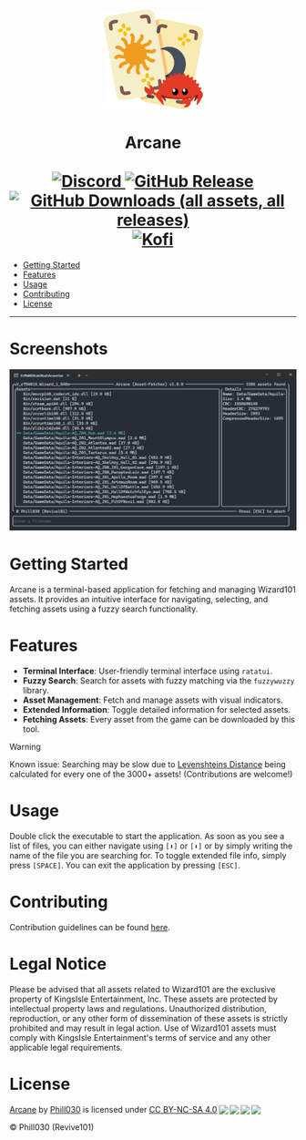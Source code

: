 <div align="center">
    <img width="175px" src="arcane_logo.png" />
    <h1>Arcane<br></br>
    <a href="https://r101.phill030.de">
        <img alt="Discord" src="https://img.shields.io/discord/940647911182729257">
    </a>
    <a href="https://github.com/Revive101/Arcane/releases/latest">
        <img alt="GitHub Release" src="https://img.shields.io/github/v/release/Revive101/Arcane">
    </a>
    <a href="https://github.com/Revive101/Arcane/releases/latest">
    <img alt="GitHub Downloads (all assets, all releases)" src="https://img.shields.io/github/downloads/Revive101/Arcane/total">
    </a>
    <a href="https://ko-fi.com/phill030">
        <img alt="Kofi" src="https://shields.io/badge/Kofi-Buy_me_a_coffee-ff5f5f?logo=ko-fi&style=for-the-badgeKofi">
    </a>
    </h1>
</div>

- [Getting Started](#getting-started)
- [Features](#features)
- [Usage](#usage)
- [Contributing](#contributing)
- [License](#license)

---

# Screenshots
<img alt="Screenshot 1" src="WindowsTerminal_35868zcnZF.png">

# Getting Started
Arcane is a terminal-based application for fetching and managing Wizard101 assets. It provides an intuitive interface for navigating, selecting, and fetching assets using a fuzzy search functionality.

# Features
- **Terminal Interface**: User-friendly terminal interface using `ratatui`.
- **Fuzzy Search**: Search for assets with fuzzy matching via the `fuzzywuzzy` library.
- **Asset Management**: Fetch and manage assets with visual indicators.
- **Extended Information**: Toggle detailed information for selected assets.
- **Fetching Assets**: Every asset from the game can be downloaded by this tool.

> [!WARNING]  
> Known issue: Searching may be slow due to [Levenshteins Distance](https://en.wikipedia.org/wiki/Levenshtein_distance) being calculated for every one of the 3000+ assets! (Contributions are welcome!)

# Usage
Double click the executable to start the application. As soon as you see a list of files, you can either navigate using `[⬆]` or `[⬇]` or by simply writing the name of the file you are searching for. To toggle extended file info, simply press `[SPACE]`. You can exit the application by pressing `[ESC]`.

# Contributing
Contribution guidelines can be found [here](./CONTRIBUTING.md).

# Legal Notice
Please be advised that all assets related to Wizard101 are the exclusive property of KingsIsle Entertainment, Inc. These assets are protected by intellectual property laws and regulations. Unauthorized distribution, reproduction, or any other form of dissemination of these assets is strictly prohibited and may result in legal action. Use of Wizard101 assets must comply with KingsIsle Entertainment's terms of service and any other applicable legal requirements.

# License
<p xmlns:cc="http://creativecommons.org/ns#" xmlns:dct="http://purl.org/dc/terms/"><a property="dct:title" rel="cc:attributionURL" href="https://github.com/Revive101/Arcane">Arcane</a> by <a rel="cc:attributionURL dct:creator" property="cc:attributionName" href="https://github.com/Phill030/">Phill030</a> is licensed under <a href="http://creativecommons.org/licenses/by-nc-sa/4.0/?ref=chooser-v1" target="_blank" rel="license noopener noreferrer" style="display:inline-block;">CC BY-NC-SA 4.0<img style="height:22px!important;margin-left:3px;vertical-align:text-bottom;" src="https://mirrors.creativecommons.org/presskit/icons/cc.svg?ref=chooser-v1"><img style="height:22px!important;margin-left:3px;vertical-align:text-bottom;" src="https://mirrors.creativecommons.org/presskit/icons/by.svg?ref=chooser-v1"><img style="height:22px!important;margin-left:3px;vertical-align:text-bottom;" src="https://mirrors.creativecommons.org/presskit/icons/nc.svg?ref=chooser-v1"><img style="height:22px!important;margin-left:3px;vertical-align:text-bottom;" src="https://mirrors.creativecommons.org/presskit/icons/sa.svg?ref=chooser-v1"></a></p>

© Phill030 (Revive101)
